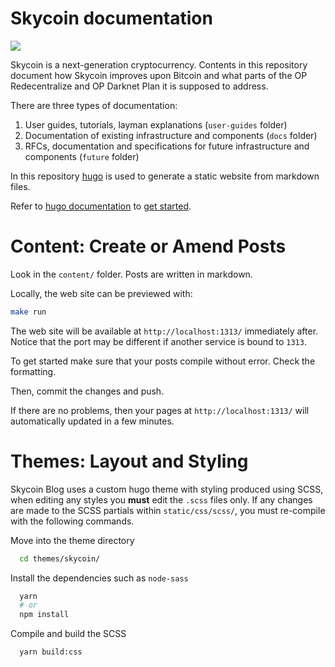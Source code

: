 Skycoin documentation
=====================

![](https://user-images.githubusercontent.com/26845312/32426705-d95cb988-c281-11e7-9463-a3fce8076a72.png)

Skycoin is a next-generation cryptocurrency. Contents in this repository document how Skycoin improves upon Bitcoin and what parts of the OP Redecentralize and OP Darknet Plan it is supposed to address.

There are three types of documentation:

1. User guides, tutorials, layman explanations (`user-guides` folder)
2. Documentation of existing infrastructure and components (`docs` folder)
3. RFCs, documentation and specifications for future infrastructure and components (`future` folder)

In this repository [hugo](https://gohugo.io/) is used to generate a static website from markdown files.

Refer to [hugo documentation](https://gohugo.io) to [get started](https://gohugo.io/getting-started/quick-start/).

Content: Create or Amend Posts
==============================

Look in the `content/` folder.  Posts are written in markdown.

Locally, the web site can be previewed with:

```sh
make run
```

The web site will be available at `http://localhost:1313/` immediately after. Notice that the port may be different if another service is bound to `1313`.

To get started make sure that your posts compile without error. Check the formatting.

Then, commit the changes and push.

If there are no problems, then your pages at `http://localhost:1313/` will automatically updated in a few minutes.

Themes: Layout and Styling
==========================

Skycoin Blog uses a custom hugo theme with styling produced using SCSS, when editing any styles you **must** edit the `.scss` files only. If any changes are made to the SCSS partials within `static/css/scss/`, you must re-compile with the following commands.

Move into the theme directory
```sh
  cd themes/skycoin/
```

Install the dependencies such as `node-sass`
```sh
  yarn
  # or
  npm install
```

Compile and build the SCSS
```sh
  yarn build:css
```
